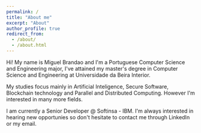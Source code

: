 ```yaml
---
permalink: /
title: "About me"
excerpt: "About"
author_profile: true
redirect_from: 
  - /about/
  - /about.html
---
```


Hi! My name is Miguel Brandao and I'm a Portuguese Computer Science and Engineering major, I've attained my master's degree in Computer Science and Engineering at Universidade da Beira Interior.

My studies focus mainly in Artificial Inteligence, Secure Software, Blockchain technology and Parallel and Distributed Computing. However I'm interested in many more fields.

I am currently a Senior Developer @ Softinsa - IBM. I'm always interested in hearing new opportunies so don't hesitate to contact me through LinkedIn or my email.
